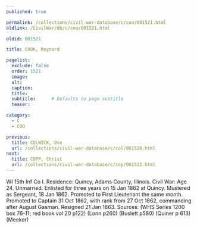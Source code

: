 ```yaml
---
published: true

permalink: /collections/civil-war-database/c/coo/001521.html
oldlink: /CivilWar/db/c/coo/001521.html

oldid: 001521

title: COOK, Reynard

pagelist:
  exclude: false
  order: 1521
  image: 
  alt:
  caption:
  title:
  subtitle:      # Defaults to page subtitle
  teaser:

category: 
  - C 
  - COO

previous:
  title: COLWICK, Ove
  url: /collections/civil-war-database/c/col/001520.html  
next:
  title: COPP, Christ
  url: /collections/civil-war-database/c/cop/001522.html   
---
```

WI 15th Inf Co I. Residence: Quincy, Adams County, Illinois. Civil War: Age 24. Unmarried. Enlisted for three years on 15 Jan 1862 at Quincy. Mustered as Sergeant, 18 Jan 1862. Promoted to First Lieutenant the same month. Promoted to Captain 31 Oct 1862, with rank from 27 Oct 1862, commanding after August Gasman. Resigned 21 Jan 1863. Sources: (WHS Series 1200 box 76-11; red book vol 20 p122) (Lonn p260) (Buslett p580) (Quiner p 613) (Meeker)